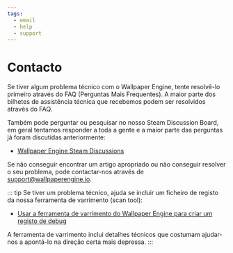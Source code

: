 ```yaml
---
tags:
  - email
  - help
  - support
---
```


# Contacto

Se tiver algum problema técnico com o Wallpaper Engine, tente resolvê-lo primeiro através do FAQ (Perguntas Mais Frequentes). A maior parte dos bilhetes de assistência técnica que recebemos podem ser resolvidos através do FAQ.

Também pode perguntar ou pesquisar no nosso Steam Discussion Board, em geral tentamos responder a toda a gente e a maior parte das perguntas já foram discutidas anteriormente:

* [Wallpaper Engine Steam Discussions](https://steamcommunity.com/app/431960/discussions/)

Se não conseguir encontrar um artigo apropriado ou não conseguir resolver o seu problema, pode contactar-nos através de [support@wallpaperengine.io](mailto:support@wallpaperengine.io?subject=Support%20Request).

::: tip
Se tiver um problema técnico, ajuda se incluir um ficheiro de registo da nossa ferramenta de varrimento (scan tool):

* [Usar a ferramenta de varrimento do Wallpaper Engine para criar um registo de debug](scantool.html)

A ferramenta de varrimento inclui detalhes técnicos que costumam ajudar-nos a apontá-lo na direção certa mais depressa.
:::